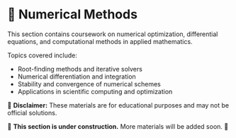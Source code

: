 # 📌 Numerical Methods  
This section contains coursework on numerical optimization, differential equations, and computational methods in applied mathematics.  

Topics covered include:  
- Root-finding methods and iterative solvers  
- Numerical differentiation and integration  
- Stability and convergence of numerical schemes  
- Applications in scientific computing and optimization  

📌 **Disclaimer:** These materials are for educational purposes and may not be official solutions.  


 
🚧 **This section is under construction.** More materials will be added soon. 🚧  

